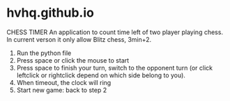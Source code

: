 # hvhq.github.io
CHESS TIMER
An application to count time left of two player playing chess.
In current verson it only allow Blitz chess, 3min+2.
1. Run the python file
2. Press space or click the mouse to start
3. Press space to finish your turn, switch to the opponent turn (or click leftclick or rightclick depend on which side belong to you).
4. When timeout, the clock will ring
5. Start new game: back to step 2
